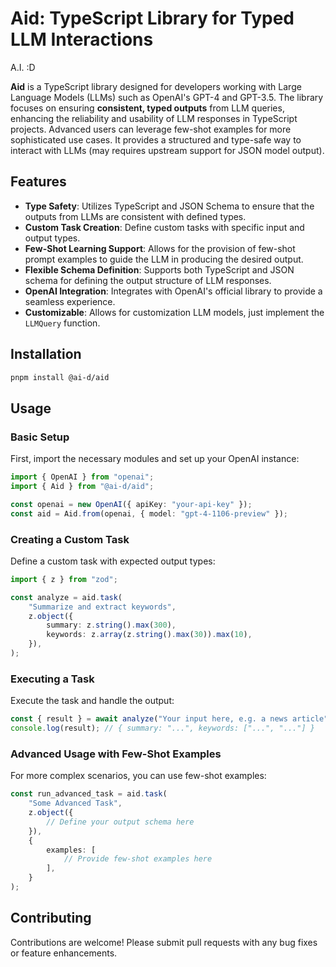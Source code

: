 # Aid: TypeScript Library for Typed LLM Interactions

A.I. :D

**Aid** is a TypeScript library designed for developers working with Large Language Models (LLMs) such as OpenAI's GPT-4 and GPT-3.5. The library focuses on ensuring **consistent, typed outputs** from LLM queries, enhancing the reliability and usability of LLM responses in TypeScript projects. Advanced users can leverage few-shot examples for more sophisticated use cases. It provides a structured and type-safe way to interact with LLMs (may requires upstream support for JSON model output).

## Features

- **Type Safety**: Utilizes TypeScript and JSON Schema to ensure that the outputs from LLMs are consistent with defined types.
- **Custom Task Creation**: Define custom tasks with specific input and output types.
- **Few-Shot Learning Support**: Allows for the provision of few-shot prompt examples to guide the LLM in producing the desired output.
- **Flexible Schema Definition**: Supports both TypeScript and JSON schema for defining the output structure of LLM responses.
- **OpenAI Integration**: Integrates with OpenAI's official library to provide a seamless experience.
- **Customizable**: Allows for customization LLM models, just implement the `LLMQuery` function.

## Installation

```sh
pnpm install @ai-d/aid
```

## Usage

### Basic Setup

First, import the necessary modules and set up your OpenAI instance:

```ts
import { OpenAI } from "openai";
import { Aid } from "@ai-d/aid";

const openai = new OpenAI({ apiKey: "your-api-key" });
const aid = Aid.from(openai, { model: "gpt-4-1106-preview" });
```

### Creating a Custom Task

Define a custom task with expected output types:

```ts
import { z } from "zod";

const analyze = aid.task(
    "Summarize and extract keywords",
    z.object({
        summary: z.string().max(300),
        keywords: z.array(z.string().max(30)).max(10),
    }),
);
```

### Executing a Task

Execute the task and handle the output:

```ts
const { result } = await analyze("Your input here, e.g. a news article");
console.log(result); // { summary: "...", keywords: ["...", "..."] }
```

### Advanced Usage with Few-Shot Examples

For more complex scenarios, you can use few-shot examples:

```ts
const run_advanced_task = aid.task(
    "Some Advanced Task",
    z.object({
        // Define your output schema here
    }),
    {
        examples: [
            // Provide few-shot examples here
        ],
    }
);
```

## Contributing

Contributions are welcome! Please submit pull requests with any bug fixes or feature enhancements.
